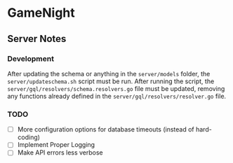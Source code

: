 # GameNight

## Server Notes

### Development

After updating the schema or anything in the `server/models` folder, the 
`server/updateschema.sh` script must be run. After running the script, the 
`server/gql/resolvers/schema.resolvers.go` file must be updated, removing any
functions already defined in the `server/gql/resolvers/resolver.go` file.

### TODO

- [ ] More configuration options for database timeouts (instead of hard-coding)
- [ ] Implement Proper Logging
- [ ] Make API errors less verbose
